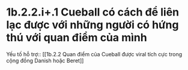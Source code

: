 # 1b.2.2.i+.1 Cueball có cách để liên lạc được với những người có hứng thú với quan điểm của mình
Yếu tố hỗ trợ:: [[1b.2.2 Quan điểm của Cueball được viral tích cực trong cộng đồng Danish hoặc Beret]]

